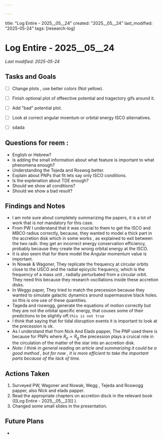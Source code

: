 ```yaml
---

---
```


title: "Log Entire - 2025__05__24"
created: "2025__05__24"
last_modified: "2025-05-24"
tags: [research-log]



# Log Entire - 2025__05__24  
_Last modified: 2025-05-24_

## Tasks and Goals
- [ ] Change plots , use better colors (Not yellow).
- [ ] Finish optional plot of effeective potential and tragectory gifs around it.
- [ ] Add "bad" potential plot.
- [ ] Look at correct angular moentum or orbital energy ISCO alternatives.
- [ ] sdada


## Questions for reem :
- English or Hebrew?
- Is adding the small information about what feature is important to what phenomena enough?
- Understanding the Tejeda and Roswog better.
- Explain about PNPs that fit lets say only ISCO conditions.
- Is the explenation about TDE enough?
- Should we show all conditions?
- Should we show a bad result?
## Findings and Notes
- I am note sure about completely summarizing the papers, it is a lot of work that is not mandatory for this case.
- From PW I understand that it was crucial to them to get the ISCO and MBCO radius correctly, because, they wanted to model a thick part in the accretion disk which in some works , as explained to exit between the two radii. they get an incorrect energy conservation efficiency, probably because they create the wrong  orbital energy at the ISCO.
- It is also seem that for there model the Angular momentum value is important.
- In Nowak & Wagoner, They replicate the frequency at circular orbits close to the USCO and the radial epicyclic frequency, which is the frequency of a mass unit , radially perturbated from a circular orbit. They need this because they research oscillations inside these accretion disks.
- In Weggs paper, They tried to match the precession because they wanted to simulate galactic dynamics around supermassive black holes. so this is one use of these quantities.
- Tageda and roswogg, generate the equations of motion correctly but they are not the orbital specific energy, that couses some of their predictions to be slightly off.`this is not true`
- I think that saying that for tidal disruption events it is important to look at  the precession is ok.
- As I understand that from Nick And Elads papper, The PNP used there is because for PNPs where $R_p \propto R_g$  the precession plays a cruical role in the circulation of the matter of the star into an accretion disk. 
- *Note: I think in general reading an article and summarizing it could be a good method , but for now , it is more efficient to take the important parts because of the lack of time.*

## Actions Taken
1. Surveyed PW, Wagoner and Nowak, Wegg , Tejeda and Roswogg papper, also NIck and elads papper.
2. Read the appropriate chapters on accretion disck in the relevant book ([[Log Entire - 2025__05__23]] ).
3. Changed some small slides in the presentation.
## Future Plans
- 
